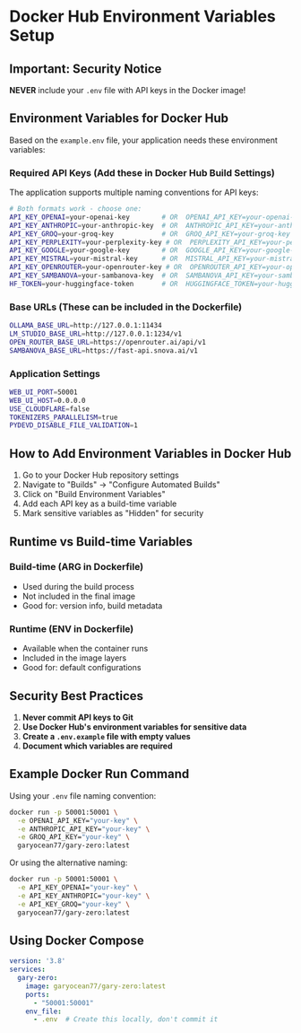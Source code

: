 # Docker Hub Environment Variables Setup

## Important: Security Notice
**NEVER** include your `.env` file with API keys in the Docker image! 

## Environment Variables for Docker Hub

Based on the `example.env` file, your application needs these environment variables:

### Required API Keys (Add these in Docker Hub Build Settings)

The application supports multiple naming conventions for API keys:

```bash
# Both formats work - choose one:
API_KEY_OPENAI=your-openai-key        # OR  OPENAI_API_KEY=your-openai-key
API_KEY_ANTHROPIC=your-anthropic-key  # OR  ANTHROPIC_API_KEY=your-anthropic-key
API_KEY_GROQ=your-groq-key            # OR  GROQ_API_KEY=your-groq-key
API_KEY_PERPLEXITY=your-perplexity-key # OR  PERPLEXITY_API_KEY=your-perplexity-key
API_KEY_GOOGLE=your-google-key        # OR  GOOGLE_API_KEY=your-google-key
API_KEY_MISTRAL=your-mistral-key      # OR  MISTRAL_API_KEY=your-mistral-key
API_KEY_OPENROUTER=your-openrouter-key # OR  OPENROUTER_API_KEY=your-openrouter-key
API_KEY_SAMBANOVA=your-sambanova-key  # OR  SAMBANOVA_API_KEY=your-sambanova-key
HF_TOKEN=your-huggingface-token       # OR  HUGGINGFACE_TOKEN=your-huggingface-token
```

### Base URLs (These can be included in the Dockerfile)
```bash
OLLAMA_BASE_URL=http://127.0.0.1:11434
LM_STUDIO_BASE_URL=http://127.0.0.1:1234/v1
OPEN_ROUTER_BASE_URL=https://openrouter.ai/api/v1
SAMBANOVA_BASE_URL=https://fast-api.snova.ai/v1
```

### Application Settings
```bash
WEB_UI_PORT=50001
WEB_UI_HOST=0.0.0.0
USE_CLOUDFLARE=false
TOKENIZERS_PARALLELISM=true
PYDEVD_DISABLE_FILE_VALIDATION=1
```

## How to Add Environment Variables in Docker Hub

1. Go to your Docker Hub repository settings
2. Navigate to "Builds" → "Configure Automated Builds"
3. Click on "Build Environment Variables"
4. Add each API key as a build-time variable
5. Mark sensitive variables as "Hidden" for security

## Runtime vs Build-time Variables

### Build-time (ARG in Dockerfile)
- Used during the build process
- Not included in the final image
- Good for: version info, build metadata

### Runtime (ENV in Dockerfile)
- Available when the container runs
- Included in the image layers
- Good for: default configurations

## Security Best Practices

1. **Never commit API keys to Git**
2. **Use Docker Hub's environment variables for sensitive data**
3. **Create a `.env.example` file with empty values**
4. **Document which variables are required**

## Example Docker Run Command
Using your `.env` file naming convention:
```bash
docker run -p 50001:50001 \
  -e OPENAI_API_KEY="your-key" \
  -e ANTHROPIC_API_KEY="your-key" \
  -e GROQ_API_KEY="your-key" \
  garyocean77/gary-zero:latest
```
Or using the alternative naming:
```bash
docker run -p 50001:50001 \
  -e API_KEY_OPENAI="your-key" \
  -e API_KEY_ANTHROPIC="your-key" \
  -e API_KEY_GROQ="your-key" \
  garyocean77/gary-zero:latest
```

## Using Docker Compose
```yaml
version: '3.8'
services:
  gary-zero:
    image: garyocean77/gary-zero:latest
    ports:
      - "50001:50001"
    env_file:
      - .env  # Create this locally, don't commit it
